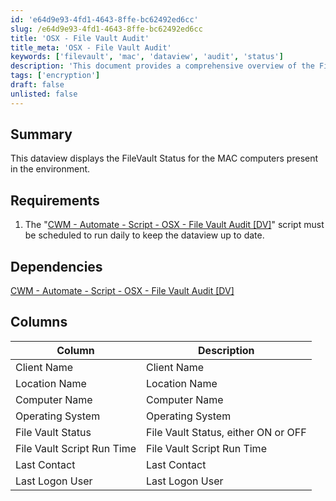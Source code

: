 ```yaml
---
id: 'e64d9e93-4fd1-4643-8ffe-bc62492ed6cc'
slug: /e64d9e93-4fd1-4643-8ffe-bc62492ed6cc
title: 'OSX - File Vault Audit'
title_meta: 'OSX - File Vault Audit'
keywords: ['filevault', 'mac', 'dataview', 'audit', 'status']
description: 'This document provides a comprehensive overview of the FileVault Status dataview for MAC computers, including requirements, dependencies, and detailed column descriptions to help monitor the encryption status of devices in your environment.'
tags: ['encryption']
draft: false
unlisted: false
---
```


## Summary

This dataview displays the FileVault Status for the MAC computers present in the environment.

## Requirements

1. The "[CWM - Automate - Script - OSX - File Vault Audit [DV]](/docs/6c8b7535-ef72-4635-a968-60261dea67de)" script must be scheduled to run daily to keep the dataview up to date.

## Dependencies

[CWM - Automate - Script - OSX - File Vault Audit [DV]](/docs/6c8b7535-ef72-4635-a968-60261dea67de)

## Columns

| Column                     | Description                                 |
|---------------------------|---------------------------------------------|
| Client Name               | Client Name                                 |
| Location Name             | Location Name                               |
| Computer Name             | Computer Name                               |
| Operating System          | Operating System                            |
| File Vault Status         | File Vault Status, either ON or OFF        |
| File Vault Script Run Time | File Vault Script Run Time                  |
| Last Contact              | Last Contact                                |
| Last Logon User           | Last Logon User                            |
